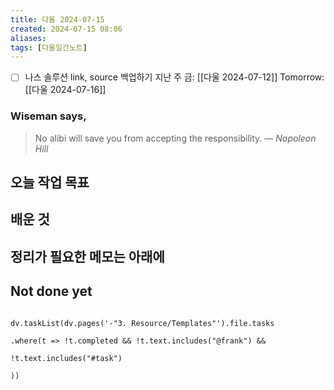 ```yaml
---
title: 다울 2024-07-15
created: 2024-07-15 08:06
aliases: 
tags: [다울일간노트]
---
```

- [ ] 나스 솔루션 link, source 백업하기
지난 주 금: [[다울 2024-07-12]]
Tomorrow: [[다울 2024-07-16]]

### Wiseman says,
> No alibi will save you from accepting the responsibility.
> — <cite>Napoleon Hill</cite>


## 오늘 작업 목표




## 배운 것




## 정리가 필요한 메모는 아래에

## Not done yet

```dataviewjs

dv.taskList(dv.pages('-"3. Resource/Templates"').file.tasks

.where(t => !t.completed && !t.text.includes("@frank") &&

!t.text.includes("#task")

))

```
